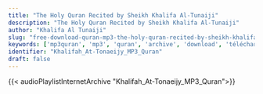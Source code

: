 ```yaml
---
title: "The Holy Quran Recited by Sheikh Khalifa Al-Tunaiji"
description: "The Holy Quran Recited by Sheikh Khalifa Al-Tunaiji"
author: "Khalifa Al Tunaiji"
slug: "free-download-quran-mp3-the-holy-quran-recited-by-sheikh-khalifa-al-tunaiji"
keywords: ['mp3quran', 'mp3', 'quran', 'archive', 'download', 'télécharger', 'coran', 'islam', 'Khalifah', 'At-Tonaeijy', 'al-tonaiji', 'altonayji', 'altonaiji', 'altniji', 'atniji', 'خليفة', 'الطنيجي', 'قرآن', 'مصحف', 'مرتل', 'مجود', 'القرآن', 'الكريم', 'المصحف', 'المرتل', 'المجود', 'إسلام', 'تحميل']
identifier: "Khalifah_At-Tonaeijy_MP3_Quran"
draft: false
---
```


{{< audioPlaylistInternetArchive "Khalifah_At-Tonaeijy_MP3_Quran">}}
